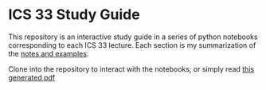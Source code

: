 # ICS 33 Study Guide

This repository is an interactive study guide in a series of python notebooks corresponding to each ICS 33 lecture. Each section is my summarization of the [notes and examples](https://ics.uci.edu/~thornton/ics33/Notes/).

Clone into the repository to interact with the notebooks, or simply read [this generated pdf](https://github.com/OneStig/ics33-study-guide/raw/main/ics33_study_guide.pdf)